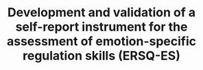 --- 
abstract: '' 
authors: 
 - admin
 -  O Christ
 -  M Berking
doi: '' 
featured: false 
publication: '*Diagnostica*, 178' 
publication_short: '' 
publishDate: '2013-01-01' 
title: 'Development and validation of a self-report instrument for the assessment of emotion-specific regulation skills (ERSQ-ES)' 
url_code: '' 
url_dataset: '' 
url_pdf: '' 
url_poster: '' 
url_project: '' 
url_slides: '' 
url_source: '' 
url_video: '' 
---